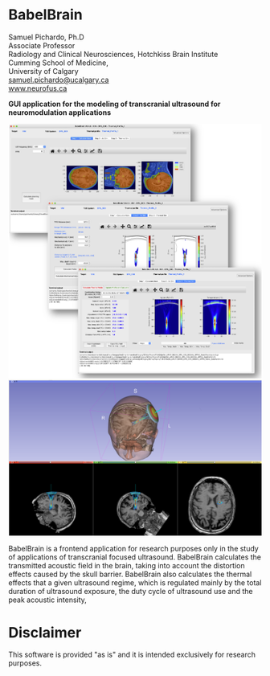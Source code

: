 BabelBrain
=============
Samuel Pichardo, Ph.D  
Associate Professor  
Radiology and Clinical Neurosciences, Hotchkiss Brain Institute  
Cumming School of Medicine,  
University of Calgary   
samuel.pichardo@ucalgary.ca  
www.neurofus.ca

**GUI application for the modeling of transcranial ultrasound for neuromodulation applications**

<img src="intro.png">

<img src="Target-demo.png">

BabelBrain is a frontend application for research purposes only in the study of applications of transcranial focused ultrasound. BabelBrain calculates the transmitted acoustic field in the brain, taking into account the distortion effects caused by the skull barrier. BabelBrain also calculates the thermal effects that a given ultrasound regime, which is regulated mainly by the total duration of ultrasound exposure, the duty cycle of ultrasound use and the peak acoustic intensity,

# Disclaimer
This software is provided "as is" and it is intended exclusively for research purposes.


